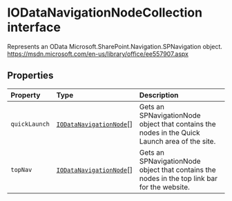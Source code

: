 # IODataNavigationNodeCollection interface







Represents an OData Microsoft.SharePoint.Navigation.SPNavigation object. https://msdn.microsoft.com/en-us/library/office/ee557907.aspx




## Properties

| Property	   | Type	| Description|
|:-------------|:-------|:-----------|
|`quickLaunch`      | [`IODataNavigationNode`](../../sp-odata-types/interface/iodatanavigationnode.md)[] | Gets an SPNavigationNode object that contains the nodes in the Quick Launch area of the site. |
|`topNav`      | [`IODataNavigationNode`](../../sp-odata-types/interface/iodatanavigationnode.md)[] | Gets an SPNavigationNode object that contains the nodes in the top link bar for the website. |






